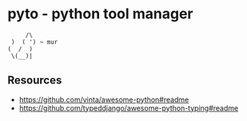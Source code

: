 # pyto - python tool manager

```
     /\
 )  ( ') ~ mur
(  /  )
 \(__)|

```

## Resources
- https://github.com/vinta/awesome-python#readme
- https://github.com/typeddjango/awesome-python-typing#readme
